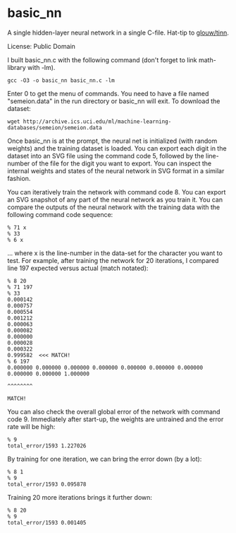 basic_nn
========

A single hidden-layer neural network in a single C-file. Hat-tip to 
[glouw/tinn](https://github.com/glouw/tinn).

License: Public Domain

I built basic_nn.c with the following command (don't forget to link math-library
with -lm).

    gcc -O3 -o basic_nn basic_nn.c -lm

Enter 0 to get the menu of commands. You need to have a file named 
"semeion.data" in the run directory or basic_nn will exit. To download the
dataset:

    wget http://archive.ics.uci.edu/ml/machine-learning-databases/semeion/semeion.data

Once basic_nn is at the prompt, the neural net is initialized (with random
weights) and the training dataset is loaded. You can export each digit in the
dataset into an SVG file using the command code 5, followed by the line-number
of the file for the digit you want to export. You can inspect the internal
weights and states of the neural network in SVG format in a similar fashion.

You can iteratively train the network with command code 8. You can export an
SVG snapshot of any part of the neural network as you train it. You can compare
the outputs of the neural network with the training data with the following
command code sequence: 

    % 71 x
    % 33
    % 6 x

... where x is the line-number in the data-set for the character you want to
test. For example, after training the network for 20 iterations, I compared
line 197 expected versus actual (match notated):

    % 8 20
    % 71 197
    % 33
    0.000142
    0.000757
    0.000554
    0.001212
    0.000063
    0.000082
    0.000000
    0.000028
    0.000322
    0.999582  <<< MATCH!
    % 6 197
    0.000000 0.000000 0.000000 0.000000 0.000000 0.000000 0.000000 0.000000 0.000000 1.000000 
                                                                                     ^^^^^^^^
                                                                                     MATCH!

You can also check the overall global error of the network with command code
9. Immediately after start-up, the weights are untrained and the error rate
will be high:

    % 9
    total_error/1593 1.227026

By training for one iteration, we can bring the error down (by a lot):

    % 8 1
    % 9
    total_error/1593 0.095878

Training 20 more iterations brings it further down:

    % 8 20
    % 9
    total_error/1593 0.001405




